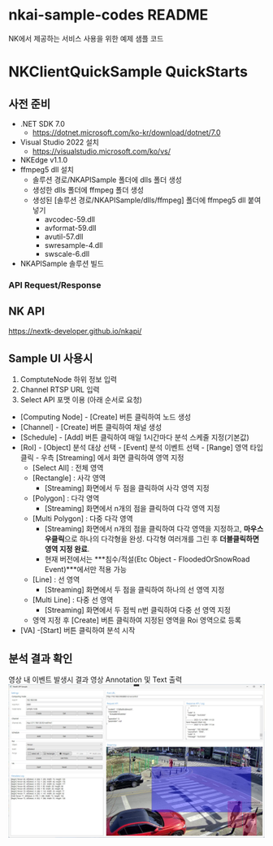 # **nkai-sample-codes README**
NK에서 제공하는 서비스 사용을 위한 예제 샘플 코드

# **NKClientQuickSample QuickStarts**
## **사전 준비**
* .NET SDK 7.0
  - https://dotnet.microsoft.com/ko-kr/download/dotnet/7.0
* Visual Studio 2022 설치
  - https://visualstudio.microsoft.com/ko/vs/
* NKEdge v1.1.0
* ffmpeg5 dll 설치
  - 솔루션 경로/NKAPISample 폴더에 dlls 폴더 생성
  - 생성한 dlls 폴더에 ffmpeg 폴더 생성
  - 생성된 [솔루션 경로/NKAPISample/dlls/ffmpeg] 폴더에 ffmpeg5 dll 붙여넣기
	- avcodec-59.dll
	- avformat-59.dll
	- avutil-57.dll
	- swresample-4.dll
	- swscale-6.dll
* NKAPISample 솔루션 빌드


### **API Request/Response**
## **NK API**
https://nextk-developer.github.io/nkapi/


## **Sample UI 사용시**
1. ComptuteNode 하위 정보 입력
2. Channel RTSP URL 입력
3. Select API 포맷 이용 (아래 순서로 요청)
- [Computing Node] - [Create] 버튼 클릭하여 노드 생성
- [Channel] - [Create] 버튼 클릭하여 채널 생성
- [Schedule] - [Add] 버튼 클릭하여 매일 1시간마다 분석 스케줄 지정(기본값)
- [RoI] - [Object] 분석 대상 선택 - [Event] 분석 이벤트 선택 - [Range] 영역 타입 클릭 - 우측 [Streaming] 에서 화면 클릭하여 영역 지정
	- [Select All] : 전체 영역
	- [Rectangle] : 사각 영역
		- [Streaming] 화면에서 두 점을 클릭하여 사각 영역 지정
	- [Polygon] : 다각 영역
		- [Streaming] 화면에서 n개의 점을 클릭하여 다각 영역 지정
	- [Multi Polygon] : 다중 다각 영역
		- [Streaming] 화면에서 n개의 점을 클릭하여 다각 영역을 지정하고, **마우스 우클릭**으로 하나의 다각형을 완성. 다각형 여러개를 그린 후 **더블클릭하면 영역 지정 완료**.
		- 현재 버전에서는 ***침수/적설(Etc Object - FloodedOrSnowRoad Event)***에서만 적용 가능
	- [Line] : 선 영역
		- [Streaming] 화면에서 두 점을 클릭하여 하나의 선 영역 지정
	- [Multi Line] : 다중 선 영역
		- [Streaming] 화면에서 두 점씩 n번 클릭하여 다중 선 영역 지정
	- 영역 지정 후 [Create] 버튼 클릭하여 지정된 영역을 Roi 영역으로 등록
- [VA] -[Start] 버튼 클릭하여 분석 시작

## **분석 결과 확인**
영상 내 이벤트 발생시 결과 영상 Annotation 및 Text 출력
<img src="doc/ui.jpg" title="검출 이벤트 결과"/>
